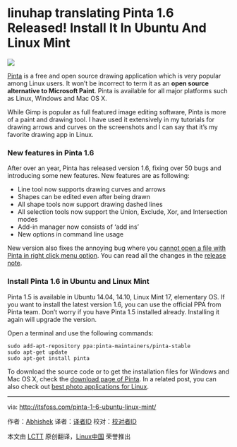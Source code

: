 linuhap translating
Pinta 1.6 Released! Install It In Ubuntu And Linux Mint
================================================================================
![](http://itsfoss.itsfoss.netdna-cdn.com/wp-content/uploads/2015/03/Pinta_Ubuntu_Linux.jpeg)

[Pinta][1] is a free and open source drawing application which is very popular among Linux users. It won’t be incorrect to term it as an **open source alternative to Microsoft Paint**. Pinta is available for all major platforms such as Linux, Windows and Mac OS X.

While Gimp is popular as full featured image editing software, Pinta is more of a paint and drawing tool. I have used it extensively in my tutorials for drawing arrows and curves on the screenshots and I can say that it’s my favorite drawing app in Linux.

### New features in Pinta 1.6 ###

After over an year, Pinta has released version 1.6, fixing over 50 bugs and introducing some new features. New features are as following:

- Line tool now supports drawing curves and arrows
- Shapes can be edited even after being drawn
- All shape tools now support drawing dashed lines
- All selection tools now support the Union, Exclude, Xor, and Intersection modes
- Add-in manager now consists of ‘add ins’
- New options in command line usage

New version also fixes the annoying bug where you [cannot open a file with Pinta in right click menu option][2]. You can read all the changes in the [release note][3].

### Install Pinta 1.6 in Ubuntu and Linux Mint ###

Pinta 1.5 is available in Ubuntu 14.04, 14.10, Linux Mint 17, elementary OS. If you want to install the latest version 1.6, you can use the official PPA from Pinta team. Don’t worry if you have Pinta 1.5 installed already. Installing it again will upgrade the version.

Open a terminal and use the following commands:

    sudo add-apt-repository ppa:pinta-maintainers/pinta-stable
    sudo apt-get update
    sudo apt-get install pinta

To download the source code or to get the installation files for Windows and Mac OS X, check the [download page of Pinta][4]. In a related post, you can also check out [best photo applications for Linux][5].

--------------------------------------------------------------------------------

via: http://itsfoss.com/pinta-1-6-ubuntu-linux-mint/

作者：[Abhishek][a]
译者：[译者ID](https://github.com/译者ID)
校对：[校对者ID](https://github.com/校对者ID)

本文由 [LCTT](https://github.com/LCTT/TranslateProject) 原创翻译，[Linux中国](http://linux.cn/) 荣誉推出

[a]:http://itsfoss.com/author/abhishek/
[1]:http://pinta-project.com/
[2]:http://itsfoss.com/add-application-list-open-applications-ubuntu-1310/
[3]:http://pinta-project.com/releases/1-6
[4]:http://pinta-project.com/releases
[5]:http://itsfoss.com/image-applications-ubuntu-linux/
